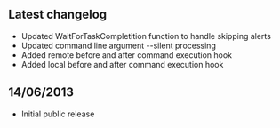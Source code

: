 ## Latest changelog

- Updated WaitForTaskCompletition function to handle skipping alerts
- Updated command line argument --silent processing
- Added remote before and after command execution hook
- Added local before and after command execution hook

14/06/2013
----------

- Initial public release
